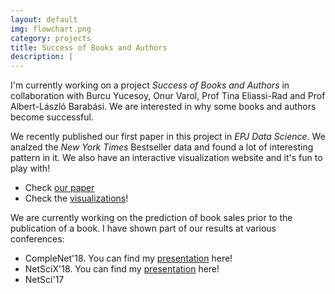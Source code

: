 ```yaml
---
layout: default
img: flowchart.png
category: projects
title: Success of Books and Authors
description: |
---
```

I'm currently working on a project *Success of Books and Authors* in collaboration with Burcu Yucesoy, Onur Varol, Prof Tina Eliassi-Rad and Prof Albert-László Barabási. We are interested in why some books and authors become successful.

We recently published our first paper in this project in *EPJ Data Science*. We analzed the *New York Times* Bestseller data and found a lot of interesting pattern in it. We also have an interactive visualization website and it's fun to play with!

- Check [our paper](https://epjdatascience.springeropen.com/articles/10.1140/epjds/s13688-018-0135-y)
- Check the [visualizations](http://bestsellers.barabasilab.com)!

We are currently working on the prediction of book sales prior to the publication of a book. I have shown part of our results at various conferences:

- CompleNet'18. You can find my [presentation](https://raw.githubusercontent.com/xindi-dumbledore/xindi-dumbledore.github.io/master/_includes/myfiles/LearningToPlace_final.pdf) here!
- NetSciX'18. You can find my [presentation](https://raw.githubusercontent.com/xindi-dumbledore/xindi-dumbledore.github.io/master/_includes/myfiles/NetSciX_presentation.pdf) here!
- NetSci'17